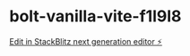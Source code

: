 # bolt-vanilla-vite-f1l9l8

[Edit in StackBlitz next generation editor ⚡️](https://stackblitz.com/~/github.com/alengcm/bolt-vanilla-vite-f1l9l8)